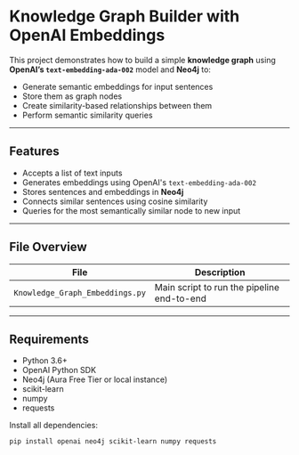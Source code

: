 # Knowledge Graph Builder with OpenAI Embeddings

This project demonstrates how to build a simple **knowledge graph** using **OpenAI’s `text-embedding-ada-002`** model and **Neo4j** to:

- Generate semantic embeddings for input sentences
- Store them as graph nodes
- Create similarity-based relationships between them
- Perform semantic similarity queries

---

## Features

- Accepts a list of text inputs
- Generates embeddings using OpenAI's `text-embedding-ada-002`
- Stores sentences and embeddings in **Neo4j**
- Connects similar sentences using cosine similarity
- Queries for the most semantically similar node to new input

---

## File Overview

| File | Description |
|------|-------------|
| `Knowledge_Graph_Embeddings.py` | Main script to run the pipeline end-to-end |

---

## Requirements

- Python 3.6+
- OpenAI Python SDK
- Neo4j (Aura Free Tier or local instance)
- scikit-learn
- numpy
- requests

Install all dependencies:

```bash
pip install openai neo4j scikit-learn numpy requests
